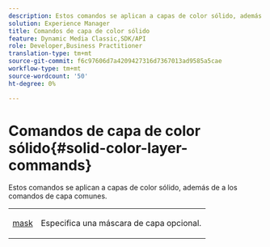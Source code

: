 ```yaml
---
description: Estos comandos se aplican a capas de color sólido, además de a los comandos de capa comunes.
solution: Experience Manager
title: Comandos de capa de color sólido
feature: Dynamic Media Classic,SDK/API
role: Developer,Business Practitioner
translation-type: tm+mt
source-git-commit: f6c97606d7a4209427316d7367013ad9585a5cae
workflow-type: tm+mt
source-wordcount: '50'
ht-degree: 0%

---
```



# Comandos de capa de color sólido{#solid-color-layer-commands}

Estos comandos se aplican a capas de color sólido, además de a los comandos de capa comunes.

<table id="simpletable_4E563E4C797E45F390340258170BDCE4"> 
 <tr class="strow"> 
  <td class="stentry"> <p><a href="../../../../../../is-api/http-ref/image-serving-api-ref/c-http-protocol-reference/c-command-reference/r-mask.md#reference-922254e027404fb890b850e2723ee06e" type="reference" format="dita" scope="local"> mask</a> </p> </td> 
  <td class="stentry"> <p>Especifica una máscara de capa opcional. </p></td> 
 </tr> 
</table>

